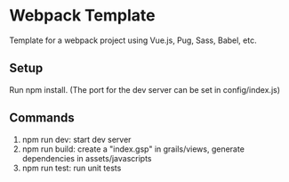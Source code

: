 # Webpack Template

Template for a webpack project using Vue.js, Pug, Sass, Babel, etc.

## Setup
Run npm install.  (The port for the dev server can be set in config/index.js)
    
## Commands
1. npm run dev: start dev server
2. npm run build: create a "index.gsp" in grails/views, generate dependencies in assets/javascripts
3. npm run test: run unit tests
